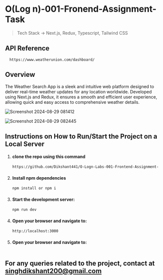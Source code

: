 #  O(Log n)-001-Fronend-Assignment-Task

> Tech Stack -> Next.js, Redux, Typescript, Tailwind CSS


## API Reference

```
  https://www.weatherunion.com/dashboard/
```

## Overview

The Weather Search App is a sleek and intuitive web platform designed to deliver real-time weather updates for any location worldwide. Developed using Next.js and Redux, it ensures a smooth and efficient user experience, allowing quick and easy access to comprehensive weather details.


![Screenshot 2024-08-29 081412](https://github.com/user-attachments/assets/4bf71f54-c92a-4966-a783-56ebdb92b20b)

![Screenshot 2024-08-29 082445](https://github.com/user-attachments/assets/dd211c07-b89b-4057-9a74-edfc8c2d3eba)

## Instructions on How to Run/Start the Project on a Local Server
1. #### clone the repo using this command
    ```bash
    https://github.com/Dikshant441/O-Logn-Labs-001-Frontend-Assignment-.git
    ```
2. #### Install npm dependencies
    ```bash
    npm install or npm i
    ```
3. #### Start the development server:
    ```bash
    npm run dev
    ```
4. #### Open your browser and navigate to:
     ```bash
    http://localhost:3000
    ```
5. #### Open your browser and navigate to:
     ```bash
    
    ```
## For any queries related to the project, contact at singhdikshant200@gmail.com